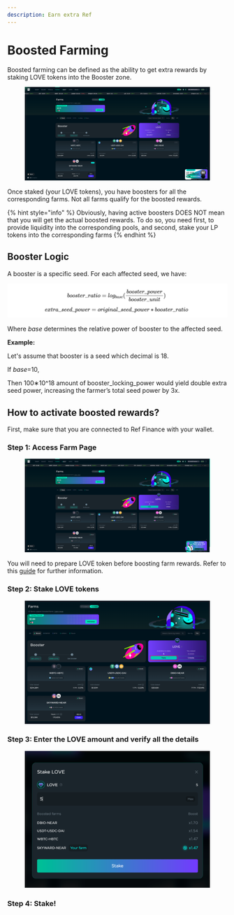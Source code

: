 ```yaml
---
description: Earn extra Ref
---
```


# Boosted Farming

Boosted farming can be defined as the ability to get extra rewards by staking LOVE tokens into the Booster zone.

<figure><img src="../.gitbook/assets/Screen Shot 2022-08-23 at 23.33.18.png" alt=""><figcaption></figcaption></figure>

Once staked (your LOVE tokens), you have boosters for all the corresponding farms. Not all farms qualify for the boosted rewards.

{% hint style="info" %}
Obviously, having active boosters DOES NOT mean that you will get the actual boosted rewards. To do so, you need first, to provide liquidity into the corresponding pools, and second, stake your LP tokens into the corresponding farms&#x20;
{% endhint %}

## Booster Logic

A booster is a specific seed. For each affected seed, we have:

![](<../.gitbook/assets/Screenshot 2022-08-09 at 18.52.03.png>)

Where _base_ determines the relative power of booster to the affected seed.

**Example:**&#x20;

Let's assume that booster is a seed which decimal is 18.&#x20;

If _base_=10,&#x20;

Then 100∗10^18 amount of booster\_locking\_power would yield double extra seed power, increasing the farmer’s total seed power by 3x.

## How to activate boosted rewards?

First, make sure that you are connected to Ref Finance with your wallet.

### Step 1: Access Farm Page

<figure><img src="../.gitbook/assets/Screen Shot 2022-08-23 at 23.41.20.png" alt=""><figcaption></figcaption></figure>

You will need to prepare LOVE token before boosting farm rewards. Refer to this [guide](voting.md#step-2-lock-lp-tokens) for further information.

### Step 2: Stake LOVE tokens

<figure><img src="../.gitbook/assets/Screen Shot 2022-08-23 at 23.49.43.png" alt=""><figcaption></figcaption></figure>

### Step 3: Enter the LOVE amount and verify all the details

<figure><img src="../.gitbook/assets/Screen Shot 2022-08-23 at 23.55.29.png" alt=""><figcaption></figcaption></figure>

### Step 4: Stake!&#x20;
